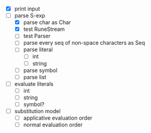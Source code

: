 * [x] print input
* [ ] parse S-exp
  * [x] parse char as Char
  * [x] test RuneStream
  * [ ] test Parser
  * [ ] parse every seq of non-space characters as Seq
  * [ ] parse literal
    * [ ] int
    * [ ] string
  * [ ] parse symbol
  * [ ] parse list
* [ ] evaluate literals
  * [ ] int
  * [ ] string
  * [ ] symbol?
* [ ] substitution model
  * [ ] applicative evaluation order
  * [ ] normal evaluation order
